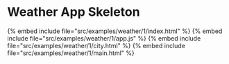 # Weather App Skeleton

{% embed include file="src/examples/weather/1/index.html" %}
{% embed include file="src/examples/weather/1/app.js" %}
{% embed include file="src/examples/weather/1/city.html" %}
{% embed include file="src/examples/weather/1/main.html" %}



